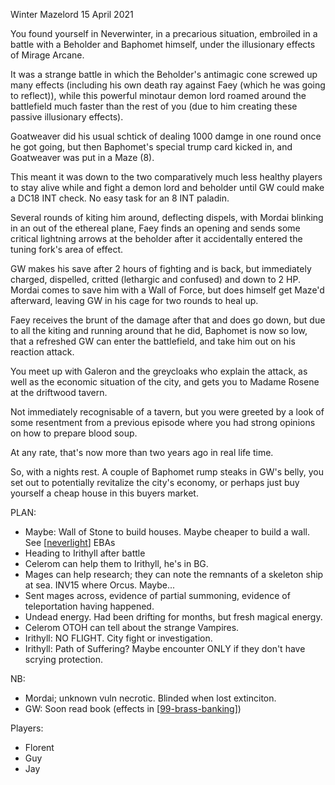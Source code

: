 Winter Mazelord
15 April 2021

You found yourself in Neverwinter, in a precarious situation, embroiled in a battle with a Beholder and Baphomet himself, under the illusionary effects of Mirage Arcane.

It was a strange battle in which the Beholder's antimagic cone screwed up many effects (including his own death ray against Faey (which he was going to reflect)), while this powerful minotaur demon lord roamed around the battlefield much faster than the rest of you (due to him creating these passive illusionary effects).

Goatweaver did his usual schtick of dealing 1000 damge in one round once he got going, but then Baphomet's special trump card kicked in, and Goatweaver was put in a Maze (8).

This meant it was down to the two comparatively much less healthy players to stay alive while and fight a demon lord and beholder until GW could make a DC18 INT check. No easy task for an 8 INT paladin.

Several rounds of kiting him around, deflecting dispels, with Mordai blinking in an out of the ethereal plane, Faey finds an opening and sends some critical lightning arrows at the beholder after it accidentally entered the tuning fork's area of effect.

GW makes his save after 2 hours of fighting and is back, but immediately charged, dispelled, critted (lethargic and confused) and down to 2 HP.
Mordai comes to save him with a Wall of Force, but does himself get Maze'd afterward, leaving GW in his cage for two rounds to heal up.

Faey receives the brunt of the damage after that and does go down, but due to all the kiting and running around that he did, Baphomet is now so low, that a refreshed GW can enter the battlefield, and take him out on his reaction attack.

You meet up with Galeron and the greycloaks who explain the attack, as well as the economic situation of the city, and gets you to Madame Rosene at the driftwood tavern.

Not immediately recognisable of a tavern, but you were greeted by a look of some resentment from a previous episode where you had strong opinions on how to prepare blood soup.

At any rate, that's now more than two years ago in real life time.

So, with a nights rest. A couple of Baphomet rump steaks in GW's belly, you set out to potentially revitalize the city's economy, or perhaps just buy yourself a cheap house in this buyers market.

PLAN:
- Maybe: Wall of Stone to build houses. Maybe cheaper to build a wall. See [[neverlight]] EBAs
- Heading to Irithyll after battle
- Celerom can help them to Irithyll, he's in BG.
- Mages can help research; they can note the remnants of a skeleton ship at sea. INV15 where Orcus. Maybe...
- Sent mages across, evidence of partial summoning, evidence of teleportation having happened.
- Undead energy. Had been drifting for months, but fresh magical energy.
- Celerom OTOH can tell about the strange Vampires.
- Irithyll: NO FLIGHT. City fight or investigation.
- Irithyll: Path of Suffering? Maybe encounter ONLY if they don't have scrying protection.

NB:
- Mordai; unknown vuln necrotic. Blinded when lost extinciton.
- GW: Soon read book (effects in [[99-brass-banking]])

Players:
- Florent
- Guy
- Jay

[//begin]: # "Autogenerated link references for markdown compatibility"
[neverlight]: ../underdark/neverlight "Neverlight Grove"
[99-brass-banking]: 99-brass-banking "99-brass-banking"
[//end]: # "Autogenerated link references"
